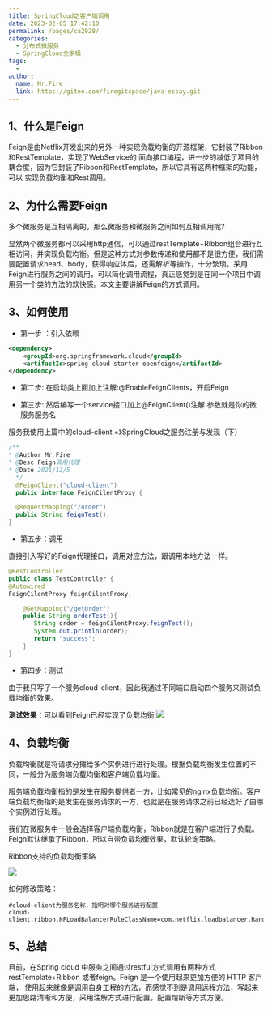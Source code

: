 ```yaml
---
title: SpringCloud之客户端调用
date: 2023-02-05 17:42:10
permalink: /pages/ca2928/
categories:
  - 分布式微服务
  - SpringCloud全家桶
tags:
  - 
author: 
  name: Mr.Fire
  link: https://gitee.com/firegitspace/java-essay.git
---
```



## 1、什么是Feign

Feign是由Netflix开发出来的另外一种实现负载均衡的开源框架，它封装了Ribbon和RestTemplate，实现了WebService的 面向接口编程，进一步的减低了项目的耦合度，因为它封装了Riboon和RestTemplate，所以它具有这两种框架的功能，可以 实现负载均衡和Rest调用。

## 2、为什么需要Feign

多个微服务是互相隔离的，那么微服务和微服务之间如何互相调用呢?

显然两个微服务都可以采用http通信，可以通过restTemplate+Ribbon组合进行互相访问，并实现负载均衡。但是这种方式对参数传递和使用都不是很方便，我们需要配置请求head、body，获得响应体后，还需解析等操作，十分繁琐。采用Feign进行服务之间的调用，可以简化调用流程，真正感觉到是在同一个项目中调用另一个类的方法的欢快感。本文主要讲解Feign的方式调用。

## 3、如何使用

- 第一步 ：引入依赖
```xml
<dependency>
    <groupId>org.springframework.cloud</groupId>
    <artifactId>spring-cloud-starter-openfeign</artifactId>
</dependency>
```

- 第二步: 在启动类上面加上注解:@EnableFeignClients，开启Feign

- 第三步: 然后编写一个service接口加上@FeignClient()注解 参数就是你的微服务服务名

服务我使用上篇中的cloud-client  =》SpringCloud之服务注册与发现（下）

```java
/**
* @Author Mr.Fire
* @Desc Feign调用代理
* @Date 2021/12/5
  */
  @FeignClient("cloud-client")
  public interface FeignCilentProxy {

  @RequestMapping("/order")
  public String feignTest();
}
```


- 第五步：调用

直接引入写好的Feign代理接口，调用对应方法，跟调用本地方法一样。
```java
@RestController
public class TestController {
@Autowired
FeignCilentProxy feignCilentProxy;

    @GetMapping("/getOrder")
    public String orderTest(){
       String order = feignCilentProxy.feignTest();
       System.out.println(order);
       return "success";
    }
}
```

- 第四步：测试

由于我只写了一个服务cloud-client，因此我通过不同端口启动四个服务来测试负载均衡的效果。

**测试效果**：可以看到Feign已经实现了负载均衡
![](https://fire-repository.oss-cn-beijing.aliyuncs.com/spring-cloud/230205/1.png)


## 4、负载均衡

负载均衡就是将请求分摊给多个实例进行进行处理。根据负载均衡发生位置的不同，一般分为服务端负载均衡和客户端负载均衡。

服务端负载均衡指的是发生在服务提供者一方，比如常见的nginx负载均衡。客户端负载均衡指的是发生在服务请求的一方，也就是在服务请求之前已经选好了由哪个实例进行处理。

我们在微服务中一般会选择客户端负载均衡，Ribbon就是在客户端进行了负载。Feign默认继承了Ribbon，所以自带负载均衡效果，默认轮询策略。

Ribbon支持的负载均衡策略

![](https://fire-repository.oss-cn-beijing.aliyuncs.com/spring-cloud/230205/2.png)

如何修改策略：
```properties
#cloud-client为服务名称，指明对哪个服务进行配置
cloud-client.ribbon.NFLoadBalancerRuleClassName=com.netflix.loadbalancer.RandomRule
```

## 5、总结

目前，在Spring cloud 中服务之间通过restful方式调用有两种方式 restTemplate+Ribbon 或者feign。Feign 是一个使用起来更加方便的 HTTP 客戶端，
使用起来就像是调用自身工程的方法，而感觉不到是调用远程方法，写起来更加思路清晰和方便，采用注解方式进行配置，配置熔断等方式方便。
